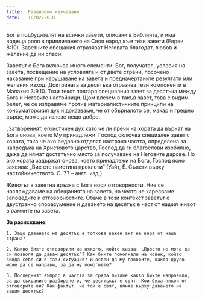 ```yaml
---
title:  Разширено изучаване
date:   16/02/2018
---
```


Бог е подбудителят на всички завети, описани в Библията, и има водеща роля в привличането на Своя народ към тези завети (Евреи 8:10). Заветните обещания отразяват Неговата благодат, любов и желание да ни спаси.

Заветът с Бога включва много елементи: Бог, получател, условия на завета, посвещение на условията и от двете страни, посочено наказание при нарушаване на завета и предначертаните резултати или желания изход. Доктрината за десятъка отразява тези компоненти в Малахия 3:9,10. Този текст повтаря специалния завет за десятъка между Бога и Неговите настойници. Щом влезем в такъв завет, това е видим белег, че се изправяме против материалистичните принципи на консуматорския дух и доказваме, че от обърналото се, макар и грешно сърце, може да излезе нещо добро.

„Затвореният, егоистичен дух като че ли пречи на хората да върнат на Бога онова, което Му принадлежи. Господ сключва специален завет с хората, така че ако редовно отделят настрана частта, определена за напредъка на Христовото царство, Господ да ги благослови изобилно, даже да нямат достатъчно място за получаване на Неговите дарове. Но ако хората задържат онова, което принадлежи на Бога, Господ ясно заявява: „Вие сте наистина проклети” (Уайт, Е. Съвети върху настойничеството. С. 77 – англ. изд.).

Животът в заветна връзка с Бога носи отговорности. Ние се наслаждаваме на обещанията на завета, но често не харесваме заповедите и отговорностите. Обаче в този контекст заветът е двустранно споразумение и даването на десятък е част от нашия живот в рамките на завета.

**За разискване**:

`1. Защо даването на десятък е толкова важен акт на вяра от наша страна?`

`2. Какво бихте отговорили на някого, който казва: „Просто не мога да си позволя да давам десятък”? Как бихте помогнали на човек, който вижда себе си в тази ситуация? И освен да му говорите, какво друго може да се направи, за да му помогнете?`

`3. Последният въпрос в частта за сряда питаше какво бихте направили, за да съхраните разбирането, че десятъкът е свят. Кои бяха някои от отговорите ви? Как фактът, че той е свят, влияе върху даването на вашия десятък?`